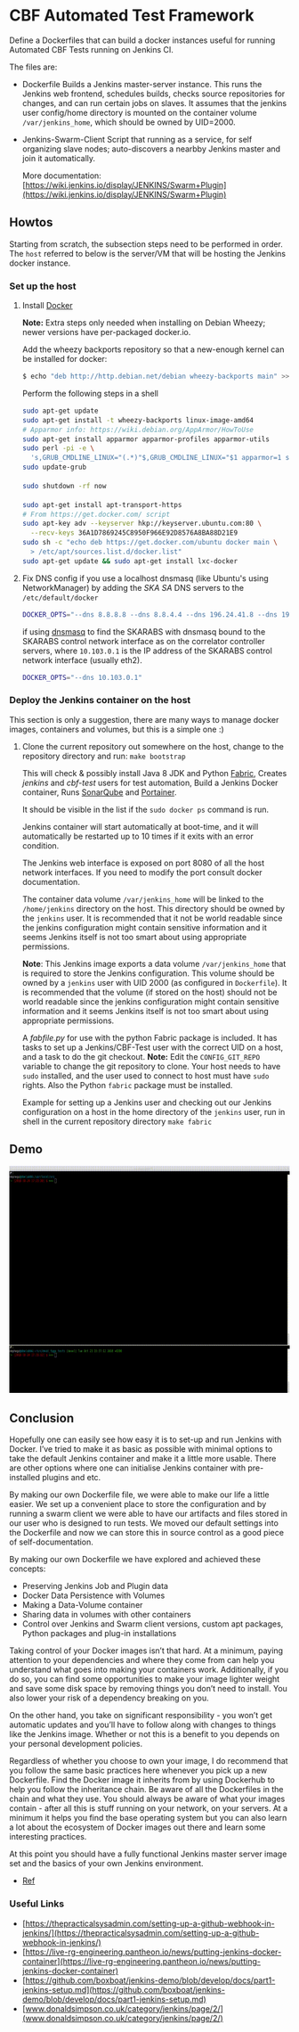 
# CBF Automated Test Framework

Define a Dockerfiles that can build a docker instances useful for running Automated CBF Tests running on Jenkins CI.

The files are:
- Dockerfile
  Builds a Jenkins master-server instance. This runs the Jenkins web frontend,
  schedules builds, checks source repositories for changes, and can run certain
  jobs on slaves.
  It assumes that the jenkins user config/home directory is mounted on the container volume `/var/jenkins_home`, which should be owned by UID=2000.

- Jenkins-Swarm-Client
  Script that running as a service, for self organizing slave nodes; auto-discovers a nearbby Jenkins master and join it automatically.
  
  More documentation: [https://wiki.jenkins.io/display/JENKINS/Swarm+Plugin](https://wiki.jenkins.io/display/JENKINS/Swarm+Plugin)

##   Howtos

Starting from scratch, the subsection steps need to be performed in order. The
`host` referred to below is the server/VM that will be hosting the Jenkins
docker instance.

### Set up the host

1. Install [Docker](https://docs.docker.com/installation/)

    **Note:** Extra steps only needed when installing on Debian Wheezy; newer versions have per-packaged docker.io.

    Add the wheezy backports repository so that a new-enough kernel can be installed for docker:
    ```bash
    $ echo "deb http://http.debian.net/debian wheezy-backports main" >> /etc/apt/sources.list.d/wheezy-backports.list
    ```

    Perform the following steps in a shell
    ```bash
    sudo apt-get update
    sudo apt-get install -t wheezy-backports linux-image-amd64
    # Apparmor info: https://wiki.debian.org/AppArmor/HowToUse
    sudo apt-get install apparmor apparmor-profiles apparmor-utils
    sudo perl -pi -e \
      's,GRUB_CMDLINE_LINUX="(.*)"$,GRUB_CMDLINE_LINUX="$1 apparmor=1 security=apparmor",' /etc/default/grub
    sudo update-grub

    sudo shutdown -rf now

    sudo apt-get install apt-transport-https
    # From https://get.docker.com/ script
    sudo apt-key adv --keyserver hkp://keyserver.ubuntu.com:80 \
      --recv-keys 36A1D7869245C8950F966E92D8576A8BA88D21E9
    sudo sh -c "echo deb https://get.docker.com/ubuntu docker main \
      > /etc/apt/sources.list.d/docker.list"
    sudo apt-get update && sudo apt-get install lxc-docker
    ```

2. Fix DNS config if you use a localhost dnsmasq (like Ubuntu's using
   NetworkManager) by adding the *SKA SA* DNS servers to the `/etc/default/docker`
   ```bash
   DOCKER_OPTS="--dns 8.8.8.8 --dns 8.8.4.4 --dns 196.24.41.8 --dns 196.24.41.9 --dns 192.168.1.21"
   ```

   if using [dnsmasq](http://www.thekelleys.org.uk/dnsmasq/doc.html) to find the SKARABS with dnsmasq bound to the SKARABS control network interface as on the correlator controller servers, where `10.103.0.1` is the IP address of the SKARABS control network interface (usually eth2).

   ```bash
   DOCKER_OPTS="--dns 10.103.0.1"
   ```

### Deploy the Jenkins container on the host

This section is only a suggestion, there are many ways to manage docker images,
containers and volumes, but this is a simple one :)

1. Clone the current repository out somewhere on the host, change to the
   repository directory and run:
    ```make bootstrap```

    This will check & possibly install Java 8 JDK and Python [Fabric](http://fabfile.org/), Creates *jenkins* and *cbf-test* users for test automation, Build a Jenkins Docker container, Runs [SonarQube](sonarqube.org) and [Portainer](portainer.io).

    It should be visible in the list if the `sudo docker ps` command is run.

    Jenkins container will start automatically at boot-time, and it will automatically be restarted up to 10 times if it exits with an error condition.

    The Jenkins web interface is exposed on port 8080 of all the host network interfaces. If you need to modify the port consult docker documentation.

    The container data volume `/var/jenkins_home` will be linked to the `/home/jenkins` directory on the host. This directory should be owned by the `jenkins` user. It is recommended that it not be world readable since the jenkins configuration might contain sensitive information and it seems Jenkins itself is not too smart about using appropriate permissions.

    **Note**: This Jenkins image exports a data volume `/var/jenkins_home` that is required to store the Jenkins configuration. This volume should be owned by a `jenkins` user with UID 2000 (as configured in `Dockerfile`). It is recommended that the volume (if stored on the host) should not be world readable since the jenkins configuration might contain sensitive information and it seems Jenkins itself is not too smart about using appropriate permissions.

    A *fabfile.py* for use with the python Fabric package is included. It has tasks to set up a Jenkins/CBF-Test user with the correct UID on a host, and a task to do the git checkout.
    **Note:** Edit the `CONFIG_GIT_REPO` variable to change the git repository to clone. Your host needs to have `sudo` installed, and the user used to connect to host must have `sudo` rights. Also the Python `fabric` package must be installed.

    Example for setting up a Jenkins user and checking out our Jenkins configuration on a host in the home directory of the `jenkins` user, run in shell in the current repository directory
    ```make fabric```

## Demo

[![Demo](.output.gif)](https://www.youtube.com/watch?v=uK2Qlv3v6jk)

## Conclusion

Hopefully one can easily see how easy it is to set-up and run Jenkins with Docker. I’ve tried to make it as basic as possible with minimal options to take the default Jenkins container and make it a little more usable. There are other options where one can initialise Jenkins container with pre-installed plugins and etc.

By making our own Dockerfile file, we were able to make our life a little easier. We set up a convenient place to store the configuration and by running a swarm client we were able to have our artifacts and files stored in our user who is designed to run tests. We moved our default settings into the Dockerfile and now we can store this in source control as a good piece of self-documentation.

By making our own Dockerfile we have explored and achieved these concepts:
- Preserving Jenkins Job and Plugin data
- Docker Data Persistence with Volumes
- Making a Data-Volume container
- Sharing data in volumes with other containers
- Control over Jenkins and Swarm client versions, custom apt packages, Python packages and plug-in installations

Taking control of your Docker images isn’t that hard. At a minimum, paying attention to your dependencies and where they come from can help you understand what goes into making your containers work. Additionally, if you do so, you can find some opportunities to make your image lighter weight and save some disk space by removing things you don’t need to install. You also lower your risk of a dependency breaking on you.

On the other hand, you take on significant responsibility - you won’t get automatic updates and you’ll have to follow along with changes to things like the Jenkins image. Whether or not this is a benefit to you depends on your personal development policies.

Regardless of whether you choose to own your image, I do recommend that you follow the same basic practices here whenever you pick up a new Dockerfile. Find the Docker image it inherits from by using Dockerhub to help you follow the inheritance chain. Be aware of all the Dockerfiles in the chain and what they use. You should always be aware of what your images contain - after all this is stuff running on your network, on your servers. At a minimum it helps you find the base operating system but you can also learn a lot about the ecosystem of Docker images out there and learn some interesting practices.

At this point you should have a fully functional Jenkins master server image set and the basics of your own Jenkins environment.

- [Ref](https://blog.mphomphego.co.za/blog/2018/10/23/How-I-configured-JenkinsCI-server-in-a-Docker-container-2.html)

### Useful Links
- [https://thepracticalsysadmin.com/setting-up-a-github-webhook-in-jenkins/](https://thepracticalsysadmin.com/setting-up-a-github-webhook-in-jenkins/)
- [https://live-rg-engineering.pantheon.io/news/putting-jenkins-docker-container](https://live-rg-engineering.pantheon.io/news/putting-jenkins-docker-container)
- [https://github.com/boxboat/jenkins-demo/blob/develop/docs/part1-jenkins-setup.md](https://github.com/boxboat/jenkins-demo/blob/develop/docs/part1-jenkins-setup.md)
- [www.donaldsimpson.co.uk/category/jenkins/page/2/](www.donaldsimpson.co.uk/category/jenkins/page/2/)
